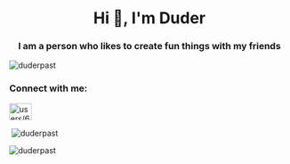 <h1 align="center">Hi 👋, I'm Duder</h1>
<h3 align="center">I am a person who likes to create fun things with my friends</h3>

<p align="left"> <img src="https://komarev.com/ghpvc/?username=duderpast&label=Profile%20views&color=0e75b6&style=flat" alt="duderpast" /> </p>

<h3 align="left">Connect with me:</h3>
<p align="left">
<a href="https://discord.gg/users/634716508777611274" target="blank"><img align="center" src="https://raw.githubusercontent.com/rahuldkjain/github-profile-readme-generator/master/src/images/icons/Social/discord.svg" alt="users/634716508777611274" height="30" width="40" /></a>
</p>

<p>&nbsp;<img align="center" src="https://github-readme-stats.vercel.app/api?username=duderpast&show_icons=true&locale=en" alt="duderpast" /></p>

<p><img align="center" src="https://github-readme-streak-stats.herokuapp.com/?user=duderpast&" alt="duderpast" /></p>
